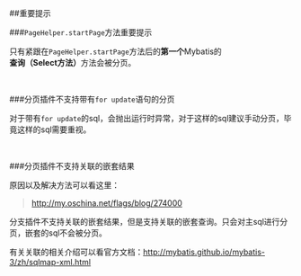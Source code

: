 ##重要提示  

###`PageHelper.startPage`方法重要提示

只有紧跟在`PageHelper.startPage`方法后的<b>第一个</b>Mybatis的<b>查询（Select方法）</b>方法会被分页。

<br/>

###分页插件不支持带有`for update`语句的分页

对于带有`for update`的sql，会抛出运行时异常，对于这样的sql建议手动分页，毕竟这样的sql需要重视。

<br/>

###分页插件不支持关联的嵌套结果

原因以及解决方法可以看这里：
>http://my.oschina.net/flags/blog/274000 

分支插件不支持关联的嵌套结果，但是支持关联的嵌套查询。只会对主sql进行分页，嵌套的sql不会被分页。  

有关关联的相关介绍可以看官方文档：http://mybatis.github.io/mybatis-3/zh/sqlmap-xml.html

<br/>
